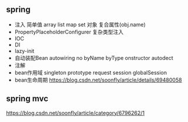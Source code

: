 
## spring
* 注入 简单值 array list map set 对象 复合属性(obj.name)
* PropertyPlaceholderConfigurer 复杂类型注入
* IOC
* DI
* lazy-init
* 自动装配Bean autowiring no byName byType onstructor autodect
* 注解
* bean作用域 singleton prototype request session globalSession
* bean生命周期 
https://blog.csdn.net/soonfly/article/details/69480058
## spring mvc
https://blog.csdn.net/soonfly/article/category/6796262/1